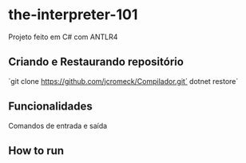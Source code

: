 # the-interpreter-101
Projeto feito em C# com ANTLR4



## Criando e Restaurando repositório

´git clone https://github.com/jcromeck/Compilador.git´
dotnet restore´
## Funcionalidades

Comandos de entrada e saída


       

## How to run

